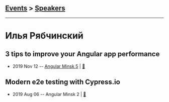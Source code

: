 ## [Events](../README.md) > [Speakers](../speakers.md)
---

# Илья Рябчинский

## 3 tips to improve your Angular app performance
- 2019 Nov 12 -- [Angular Minsk 5](https://www.youtube.com/watch?v=u_QoSSef2xE)  | [:notebook:](https://drive.google.com/file/d/16238cX2EFFacaDwfQ4GN70VmP_-TvoM8/view)  
## Modern e2e testing with Cypress.io
- 2019 Aug 06 -- Angular Minsk 2  | [:notebook:](https://ilyaryabchinski.github.io/cypress-talk/)  
